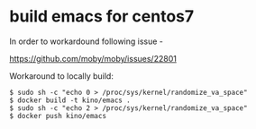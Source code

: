 # build emacs for centos7

In order to workardound following issue -

  https://github.com/moby/moby/issues/22801



Workaround to locally build:

```
$ sudo sh -c "echo 0 > /proc/sys/kernel/randomize_va_space"
$ docker build -t kino/emacs .
$ sudo sh -c "echo 2 > /proc/sys/kernel/randomize_va_space"
$ docker push kino/emacs
```

